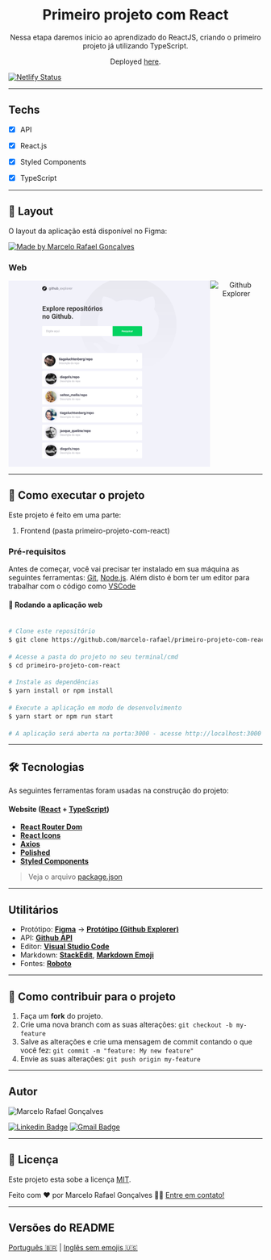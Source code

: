 <h1 align="center">
Primeiro projeto com React
</h1>
<p align="center">Nessa etapa daremos inicio ao aprendizado do ReactJS, criando o primeiro projeto já utilizando TypeScript.</p>
<p align="center">Deployed <a href="https://primeiro-projeto-com-react.netlify.app/">here</a>.</p>

[![Netlify Status](https://api.netlify.com/api/v1/badges/9f66e2b9-72c4-43d8-9c51-ef708394fa20/deploy-status)](https://app.netlify.com/sites/primeiro-projeto-com-react/deploys)
<hr>


## Techs

- [x] API
- [x] React.js
- [x] Styled Components
- [x] TypeScript


---

## 🎨 Layout

O layout da aplicação está disponível no Figma:

<a href="https://www.figma.com/file/HOCmxfrElzLpI75LdzFLia/Github-Explorer?node-id=0%3A1">
  <img alt="Made by Marcelo Rafael Gonçalves" src="https://img.shields.io/badge/Acessar%20Layout%20-Figma-%2304D361">
</a>

### Web

<p align="center" style="display: flex; align-items: flex-start; justify-content: center;">
  <img alt="Github Explorer" title="#Github_Explorer" src="./src/assets/Home.svg" width="400px">

  <img alt="Github Explorer" title="#Github_Explorer" src="./src/assets/User.svg" width="400px">
</p>

---

## 🚀 Como executar o projeto

Este projeto é feito em uma parte:

1. Frontend (pasta primeiro-projeto-com-react)

### Pré-requisitos

Antes de começar, você vai precisar ter instalado em sua máquina as seguintes ferramentas:
[Git](https://git-scm.com), [Node.js](https://nodejs.org/en/). 
Além disto é bom ter um editor para trabalhar com o código como [VSCode](https://code.visualstudio.com/)

#### 🧭 Rodando a aplicação web

```bash

# Clone este repositório
$ git clone https://github.com/marcelo-rafael/primeiro-projeto-com-react/

# Acesse a pasta do projeto no seu terminal/cmd
$ cd primeiro-projeto-com-react

# Instale as dependências
$ yarn install or npm install

# Execute a aplicação em modo de desenvolvimento
$ yarn start or npm run start

# A aplicação será aberta na porta:3000 - acesse http://localhost:3000

```

---

## 🛠 Tecnologias

As seguintes ferramentas foram usadas na construção do projeto:

#### **Website**  ([React](https://reactjs.org/)  +  [TypeScript](https://www.typescriptlang.org/))

-   **[React Router Dom](https://github.com/ReactTraining/react-router/tree/master/packages/react-router-dom)**
-   **[React Icons](https://react-icons.github.io/react-icons/)**
-   **[Axios](https://github.com/axios/axios)**
-   **[Polished](https://github.com/styled-components/polished)**
-   **[Styled Components](https://github.com/styled-components/styled-components)**

> Veja o arquivo  [package.json](https://github.com/marcelo-rafael/primeiro-projeto-com-react/blob/master/package.json)

---

## Utilitários

-   Protótipo:  **[Figma](https://www.figma.com/)**  →  **[Protótipo (Github Explorer)](https://www.figma.com/file/HOCmxfrElzLpI75LdzFLia/Github-Explorer?node-id=0%3A1)**
-   API:  **[Github API](https://developer.github.com/v3/users/)**
-   Editor:  **[Visual Studio Code](https://code.visualstudio.com/)**
-   Markdown:  **[StackEdit](https://stackedit.io/)**,  **[Markdown Emoji](https://gist.github.com/rxaviers/7360908)**
-   Fontes: **[Roboto](https://fonts.google.com/specimen/Roboto)**

---

## 💪 Como contribuir para o projeto

1. Faça um **fork** do projeto.
2. Crie uma nova branch com as suas alterações: `git checkout -b my-feature`
3. Salve as alterações e crie uma mensagem de commit contando o que você fez: `git commit -m "feature: My new feature"`
4. Envie as suas alterações: `git push origin my-feature`


---

## Autor

<img  border-radius="50px" src="https://avatars0.githubusercontent.com/u/29902777?s=460&u=61d43667f33a45eb000a2af216e4abeb2d4a6717&v=4" width="100px" alt="Marcelo Rafael Gonçalves"/>

[![Linkedin Badge](https://img.shields.io/badge/-Marcelo-blue?style=flat-square&logo=Linkedin&logoColor=white&link=https://www.linkedin.com/in/marcelo-rafael-gonçalves/)](https://www.linkedin.com/in/marcelo-rafael-gonçalves/) 
[![Gmail Badge](https://img.shields.io/badge/-marcelo.rafael.goncalves@gmail.com-c14438?style=flat-square&logo=Gmail&logoColor=white&link=mailto:marcelo.rafael.goncalves@gmail.com)](mailto:marcelo.rafael.goncalves@gmail.com)

---

## 📝 Licença

Este projeto esta sobe a licença [MIT](./LICENSE).

Feito com ❤️ por Marcelo Rafael Gonçalves 👋🏽 [Entre em contato!](https://www.linkedin.com/in/marcelo-rafael-gonçalves/)

---

##  Versões do README

[Português 🇧🇷](./README.md)  |  [Inglês sem emojis 🇺🇸](./README-en.md)
